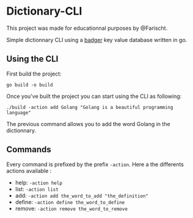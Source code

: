 # Dictionary-CLI

This project was made for educationnal purposes by @Farischt.

Simple dictionnary CLI using a [badger](https://github.com/dgraph-io/badger) key value database written in go.

## Using the CLI

First build the project:

`go build -o build`

Once you've built the project you can start using the CLI as following:

`./build -action add Golang "Golang is a beautiful programming language"`

The previous command allows you to add the word Golang in the dictionnary.

## Commands

Every command is prefixed by the prefix `-action`.
Here a the differents actions available :

- help: `-action help`
- list: `-action list`
- add: `-action add the_word_to_add "the_definition"`
- define: `-action define the_word_to_define`
- remove: `-action remove the_word_to_remove`
